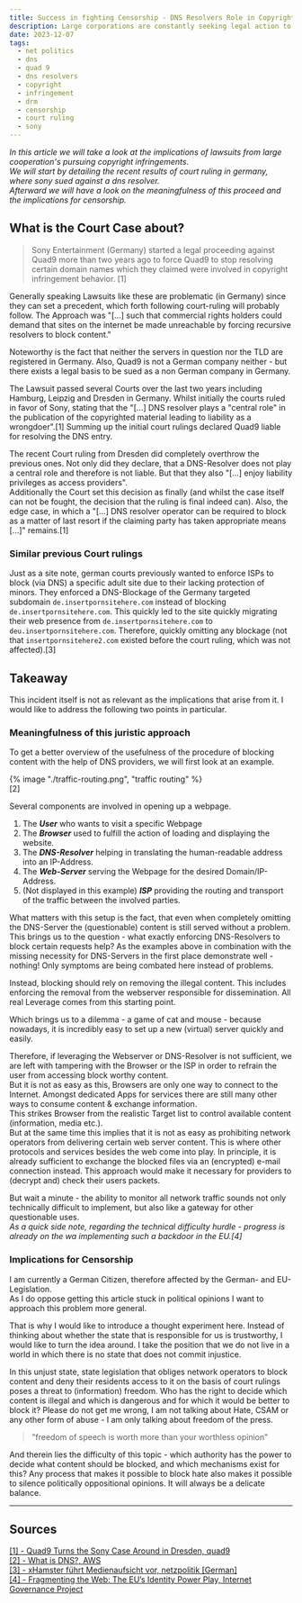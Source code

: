 ```yaml
---
title: Success in fighting Censorship - DNS Resolvers Role in Copyright Infringement  
description: Large corporations are constantly seeking legal action to persuade courts to prevent DNS providers from resolving certain domains. This approach has implications in the area of censorship and is at the same time only symptom-fighting rather than really meaningful.
date: 2023-12-07
tags:
  - net politics
  - dns
  - quad 9
  - dns resolvers
  - copyright
  - infringement
  - drm
  - censorship
  - court ruling
  - sony
---
```

_In this article we will take a look at the implications of lawsuits from large cooperation's pursuing copyright infringements.  
We will start by detailing the recent results of court ruling in germany, where sony sued against a dns resolver.  
Afterward we will have a look on the meaningfulness of this proceed and the implications for censorship._

## What is the Court Case about?

>Sony Entertainment (Germany) started a legal proceeding against Quad9 more than two years ago to force Quad9 to stop resolving certain domain names which they claimed were involved in copyright infringement behavior.
[1]

Generally speaking Lawsuits like these are problematic (in Germany) since they can set a precedent, which forth following court-ruling will probably follow.
The Approach was "[...] such that commercial rights holders could demand that sites on the internet be made unreachable by forcing recursive resolvers to block content."

Noteworthy is the fact that neither the servers in question nor the TLD are registered in Germany.
Also, Quad9 is not a German company neither - but there exists a legal basis to be sued as a non German company in Germany.

The Lawsuit passed several Courts over the last two years including Hamburg, Leipzig and Dresden in Germany.
Whilst initially the courts ruled in favor of Sony, stating that the "[...] DNS resolver plays a "central role" in the publication of the copyrighted material leading to liability as a wrongdoer".[1]
Summing up the initial court rulings declared Quad9 liable for resolving the DNS entry.  

The recent Court ruling from Dresden did completely overthrow the previous ones.
Not only did they declare, that a DNS-Resolver does not play a central role and therefore is not liable.
But that they also "[...] enjoy liability privileges as access providers".  
Additionally the Court set this decision as finally (and whilst the case itself can not be fought, the decision that the ruling is final indeed can).
Also, the edge case, in which a "[...] DNS resolver operator can be required to block as a matter of last resort if the claiming party has taken appropriate means [...]" remains.[1]

### Similar previous Court rulings

Just as a site note, german courts previously wanted to enforce ISPs to block (via DNS) a specific adult site due to their lacking protection of minors.
They enforced a DNS-Blockage of the Germany targeted subdomain `de.insertpornsitehere.com` instead of blocking `de.insertpornsitehere.com`.
This quickly led to the site quickly migrating their web presence from `de.insertpornsitehere.com` to `deu.insertpornsitehere.com`.
Therefore, quickly omitting any blockage (not that `insertpornsitehere2.com` existed before the court ruling, which was not affected).[3]

## Takeaway

This incident itself is not as relevant as the implications that arise from it.
I would like to address the following two points in particular.

### Meaningfulness of this juristic approach
To get a better overview of the usefulness of the procedure of blocking content with the help of DNS providers, we will first look at an example.

{% image "./traffic-routing.png", "traffic routing" %}  
[2]

Several components are involved in opening up a webpage.
1. The _**User**_ who wants to visit a specific Webpage
2. The _**Browser**_ used to fulfill the action of loading and displaying the website.
3. The _**DNS-Resolver**_ helping in translating the human-readable address into an IP-Address.
4. The _**Web-Server**_ serving the Webpage for the desired Domain/IP-Address.
5. (Not displayed in this example) _**ISP**_ providing the routing and transport of the traffic between the involved parties.

What matters with this setup is the fact, that even when completely omitting the DNS-Server the (questionable) content is still served without a problem.
This brings us to the question - what exactly enforcing DNS-Resolvers to block certain requests help?
As the examples above in combination with the missing necessity for DNS-Servers in the first place demonstrate well - nothing!
Only symptoms are being combated here instead of problems.

Instead, blocking should rely on removing the illegal content.
This includes enforcing the removal from the webserver responsible for dissemination.
All real Leverage comes from this starting point.

Which brings us to a dilemma - a game of cat and mouse - because nowadays, it is incredibly easy to set up a new (virtual) server quickly and easily.

Therefore, if leveraging the Webserver or DNS-Resolver is not sufficient, we are left with tampering with the Browser or the ISP in order to refrain the user from accessing block worthy content.  
But it is not as easy as this, Browsers are only one way to connect to the Internet.
Amongst dedicated Apps for services there are still many other ways to consume content & exchange information.  
This strikes Browser from the realistic Target list to control available content (information, media etc.).  
But at the same time this implies that it is not as easy as prohibiting network operators from delivering certain web server content.
This is where other protocols and services besides the web come into play.
In principle, it is already sufficient to exchange the blocked files via an (encrypted) e-mail connection instead.
This approach would make it necessary for providers to (decrypt and) check their users packets.

But wait a minute - the ability to monitor all network traffic sounds not only technically difficult to implement, but also like a gateway for other questionable uses.  
_As a quick side note, regarding the _technical difficulty_ hurdle - progress is already on the wa implementing such a backdoor in the EU.[4]_

### Implications for Censorship

I am currently a German Citizen, therefore affected by the German- and EU-Legislation.  
As I do oppose getting this article stuck in political opinions I want to approach this problem more general.  

That is why I would like to introduce a thought experiment here.
Instead of thinking about whether the state that is responsible for us is trustworthy, I would like to turn the idea around.
I take the position that we do not live in a world in which there is no state that does not commit injustice.

In this unjust state, state legislation that obliges network operators to block content and deny their residents access to it on the basis of court rulings poses a threat to (information) freedom.
Who has the right to decide which content is illegal and which is dangerous and for which it would be better to block it?
Please do not get me wrong, I am not talking about Hate, CSAM or any other form of abuse - I am only talking about freedom of the press.

> "freedom of speech is worth more than your worthless opinion"

And therein lies the difficulty of this topic - which authority has the power to decide what content should be blocked, and which mechanisms exist for this? 
Any process that makes it possible to block hate also makes it possible to silence politically oppositional opinions.
It will always be a delicate balance.

---
## Sources
<a href="https://www.quad9.net/news/blog/quad9-turns-the-sony-case-around-in-dresden" target="_blank">[1] - Quad9 Turns the Sony Case Around in Dresden, quad9</a>    
<a href="https://aws.amazon.com/route53/what-is-dns" target="_blank">[2] - What is DNS?, AWS</a>  
<a href="https://netzpolitik.org/2022/netzsperre-fuer-pornoseite-xhamster-fuehrt-medienaufsicht-vor/" target="_blank">[3] - xHamster führt Medienaufsicht vor, netzpolitik [German]</a>  
<a href="https://www.internetgovernance.org/2023/11/07/fragmenting-the-web-the-eus-identity-power-play/" target="_blank">[4] - Fragmenting the Web: The EU’s Identity Power Play, Internet Governance Project</a>  

